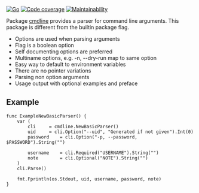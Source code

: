<!-- Generated by doc_test.go, DO NOT EDIT! -->

[![Go](https://github.com/gregoryv/cmdline/actions/workflows/go.yml/badge.svg)](https://github.com/gregoryv/cmdline/actions/workflows/go.yml)
[![Code coverage](https://codecov.io/gh/gregoryv/cmdline/branch/master/graph/badge.svg)](https://codecov.io/gh/gregoryv/cmdline)
[![Maintainability](https://api.codeclimate.com/v1/badges/d1e0ac639370f6fc982e/maintainability)](https://codeclimate.com/github/gregoryv/cmdline/maintainability)


Package [cmdline](https://pkg.go.dev/pkg/github.com/gregoryv/cmdline) provides a parser for command line arguments.
This package is different from the builtin package flag.
- Options are used when parsing arguments
- Flag is a boolean option
- Self documenting options are preferred
- Multiname options, e.g. -n, --dry-run map to same option
- Easy way to default to environment variables
- There are no pointer variations
- Parsing non option arguments
- Usage output with optional examples and preface

## Example

    func ExampleNewBasicParser() {
    	var (
    		cli		= cmdline.NewBasicParser()
    		uid		= cli.Option("--uid", "Generated if not given").Int(0)
    		password	= cli.Option("-p, --password, $PASSWORD").String("")
    
    		username	= cli.Required("USERNAME").String("")
    		note		= cli.Optional("NOTE").String("")
    	)
    	cli.Parse()
    
    	fmt.Fprintln(os.Stdout, uid, username, password, note)
    }

